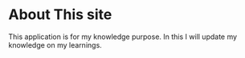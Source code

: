 # About This site
This application is for my knowledge purpose.
In this I will update my knowledge on my learnings.
